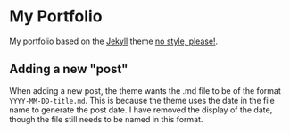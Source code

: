 # My Portfolio
My portfolio based on the [Jekyll](https://jekyllrb.com/) theme [no style, please!](https://github.com/riggraz/no-style-please).

## Adding a new "post"
When adding a new post, the theme wants the .md file to be of the format `YYYY-MM-DD-title.md`. This is because the theme uses the date in the file name to generate the post date. I have removed the display of the date, though the file still needs to be named in this format.